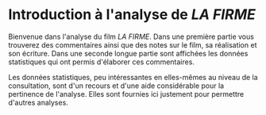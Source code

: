 # Introduction à l'analyse de <em>LA FIRME</em>

Bienvenue dans l'analyse du film <em>LA FIRME</em>. Dans une première partie vous trouverez des commentaires ainsi que des notes sur le film, sa réalisation et son écriture. Dans une seconde longue partie sont affichées les données statistiques qui ont permis d'élaborer ces commentaires.

Les données statistiques, peu intéressantes en elles-mêmes au niveau de la consultation, sont d'un recours et d'une aide considérable pour la pertinence de l'analyse. Elles sont fournies ici justement pour permettre d'autres analyses.
